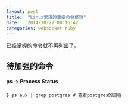 ```yaml
---
layout: post
title:  "Linux常用的重要命令整理"
date:   2014-10-27 08:16:42
categories: websocket ruby
---
```

已经掌握的命令就不再列出了。
## 待加强的命令
#### ps -> Process Status
    $ ps aux | grep postgres # 查看postgres的进程 